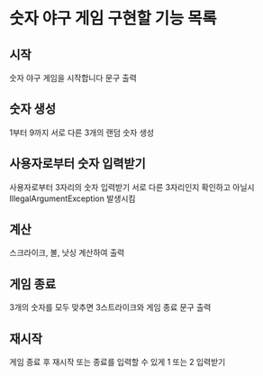 # 숫자 야구 게임 구현할 기능 목록

## 시작
숫자 야구 게임을 시작합니다 문구 출력

## 숫자 생성
1부터 9까지 서로 다른 3개의 랜덤 숫자 생성

## 사용자로부터 숫자 입력받기
사용자로부터 3자리의 숫자 입력받기
서로 다른 3자리인지 확인하고 아닐시 IllegalArgumentException 발생시킴

## 계산
스크라이크, 볼, 낫싱 계산하여 출력

## 게임 종료
3개의 숫자를 모두 맞추면 3스트라이크와 게임 종료 문구 출력

## 재시작
게임 종료 후 재시작 또는 종료를 입력할 수 있게 1 또는 2 입력받기
